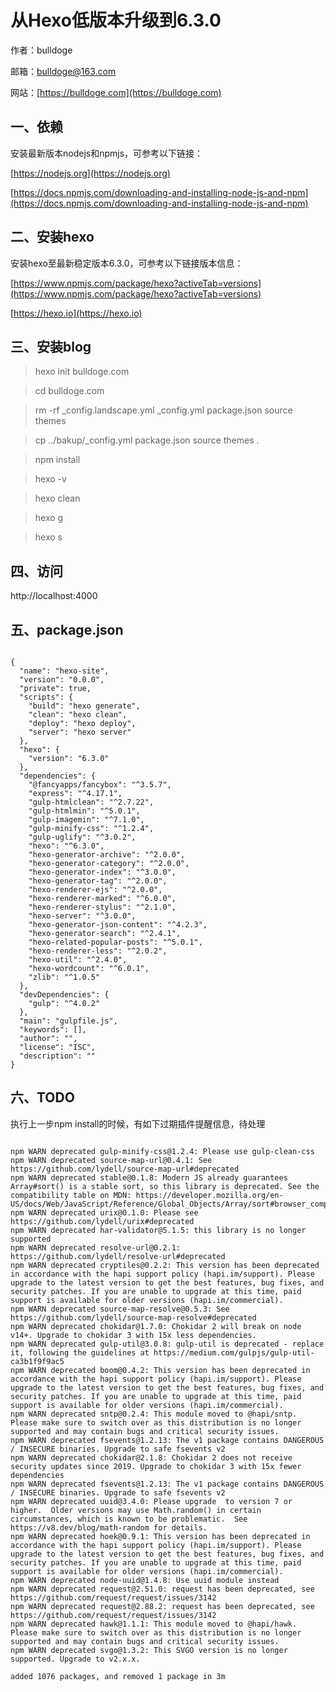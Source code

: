 # 从Hexo低版本升级到6.3.0

作者：bulldoge

邮箱：bulldoge@163.com

网站：[https://bulldoge.com](https://bulldoge.com)

## 一、依赖
安装最新版本nodejs和npmjs，可参考以下链接：

[https://nodejs.org](https://nodejs.org)

[https://docs.npmjs.com/downloading-and-installing-node-js-and-npm](https://docs.npmjs.com/downloading-and-installing-node-js-and-npm)

## 二、安装hexo
安装hexo至最新稳定版本6.3.0，可参考以下链接版本信息：
   
   [https://www.npmjs.com/package/hexo?activeTab=versions](https://www.npmjs.com/package/hexo?activeTab=versions)

   [https://hexo.io](https://hexo.io)

## 三、安装blog
>hexo init bulldoge.com

>cd bulldoge.com

>rm -rf _config.landscape.yml	_config.yml package.json source themes

>cp ../bakup/_config.yml package.json source themes .

>npm install

>hexo -v

>hexo clean

>hexo g

>hexo s

## 四、访问
http://localhost:4000

## 五、package.json

```

{
  "name": "hexo-site",
  "version": "0.0.0",
  "private": true,
  "scripts": {
    "build": "hexo generate",
    "clean": "hexo clean",
    "deploy": "hexo deploy",
    "server": "hexo server"
  },
  "hexo": {
    "version": "6.3.0"
  },
  "dependencies": {
    "@fancyapps/fancybox": "^3.5.7",
    "express": "^4.17.1",
    "gulp-htmlclean": "^2.7.22",
    "gulp-htmlmin": "^5.0.1",
    "gulp-imagemin": "^7.1.0",
    "gulp-minify-css": "^1.2.4",
    "gulp-uglify": "^3.0.2",
    "hexo": "^6.3.0",
    "hexo-generator-archive": "^2.0.0",
    "hexo-generator-category": "^2.0.0",
    "hexo-generator-index": "^3.0.0",
    "hexo-generator-tag": "^2.0.0",
    "hexo-renderer-ejs": "^2.0.0",
    "hexo-renderer-marked": "^6.0.0",
    "hexo-renderer-stylus": "^2.1.0",
    "hexo-server": "^3.0.0",
    "hexo-generator-json-content": "^4.2.3",
    "hexo-generator-search": "^2.4.1",
    "hexo-related-popular-posts": "^5.0.1",
    "hexo-renderer-less": "^2.0.2",
    "hexo-util": "^2.4.0",
    "hexo-wordcount": "^6.0.1",
    "zlib": "^1.0.5"
  },
  "devDependencies": {
    "gulp": "^4.0.2"
  },
  "main": "gulpfile.js",
  "keywords": [],
  "author": "",
  "license": "ISC",
  "description": ""
}

```
## 六、TODO
执行上一步npm install的时候，有如下过期插件提醒信息，待处理

```

npm WARN deprecated gulp-minify-css@1.2.4: Please use gulp-clean-css
npm WARN deprecated source-map-url@0.4.1: See https://github.com/lydell/source-map-url#deprecated
npm WARN deprecated stable@0.1.8: Modern JS already guarantees Array#sort() is a stable sort, so this library is deprecated. See the compatibility table on MDN: https://developer.mozilla.org/en-US/docs/Web/JavaScript/Reference/Global_Objects/Array/sort#browser_compatibility
npm WARN deprecated urix@0.1.0: Please see https://github.com/lydell/urix#deprecated
npm WARN deprecated har-validator@5.1.5: this library is no longer supported
npm WARN deprecated resolve-url@0.2.1: https://github.com/lydell/resolve-url#deprecated
npm WARN deprecated cryptiles@0.2.2: This version has been deprecated in accordance with the hapi support policy (hapi.im/support). Please upgrade to the latest version to get the best features, bug fixes, and security patches. If you are unable to upgrade at this time, paid support is available for older versions (hapi.im/commercial).
npm WARN deprecated source-map-resolve@0.5.3: See https://github.com/lydell/source-map-resolve#deprecated
npm WARN deprecated chokidar@1.7.0: Chokidar 2 will break on node v14+. Upgrade to chokidar 3 with 15x less dependencies.
npm WARN deprecated gulp-util@3.0.8: gulp-util is deprecated - replace it, following the guidelines at https://medium.com/gulpjs/gulp-util-ca3b1f9f9ac5
npm WARN deprecated boom@0.4.2: This version has been deprecated in accordance with the hapi support policy (hapi.im/support). Please upgrade to the latest version to get the best features, bug fixes, and security patches. If you are unable to upgrade at this time, paid support is available for older versions (hapi.im/commercial).
npm WARN deprecated sntp@0.2.4: This module moved to @hapi/sntp. Please make sure to switch over as this distribution is no longer supported and may contain bugs and critical security issues.
npm WARN deprecated fsevents@1.2.13: The v1 package contains DANGEROUS / INSECURE binaries. Upgrade to safe fsevents v2
npm WARN deprecated chokidar@2.1.8: Chokidar 2 does not receive security updates since 2019. Upgrade to chokidar 3 with 15x fewer dependencies
npm WARN deprecated fsevents@1.2.13: The v1 package contains DANGEROUS / INSECURE binaries. Upgrade to safe fsevents v2
npm WARN deprecated uuid@3.4.0: Please upgrade  to version 7 or higher.  Older versions may use Math.random() in certain circumstances, which is known to be problematic.  See https://v8.dev/blog/math-random for details.
npm WARN deprecated hoek@0.9.1: This version has been deprecated in accordance with the hapi support policy (hapi.im/support). Please upgrade to the latest version to get the best features, bug fixes, and security patches. If you are unable to upgrade at this time, paid support is available for older versions (hapi.im/commercial).
npm WARN deprecated node-uuid@1.4.8: Use uuid module instead
npm WARN deprecated request@2.51.0: request has been deprecated, see https://github.com/request/request/issues/3142
npm WARN deprecated request@2.88.2: request has been deprecated, see https://github.com/request/request/issues/3142
npm WARN deprecated hawk@1.1.1: This module moved to @hapi/hawk. Please make sure to switch over as this distribution is no longer supported and may contain bugs and critical security issues.
npm WARN deprecated svgo@1.3.2: This SVGO version is no longer supported. Upgrade to v2.x.x.

added 1076 packages, and removed 1 package in 3m

```

